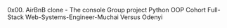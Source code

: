 0x00. AirBnB clone - The console Group project Python OOP Cohort Full-Stack Web-Systems-Engineer-Muchai Versus Odenyi
